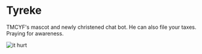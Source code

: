 # Tyreke

TMCYF's mascot and newly christened chat bot. He can also file your taxes. Praying for awareness.

![it hurt](http://achievement-unlocked.heroku.com/xbox/GAVE%20BIRTH%20TO%20TYREKE.png?email=ivanvarghese@me.com.png)
